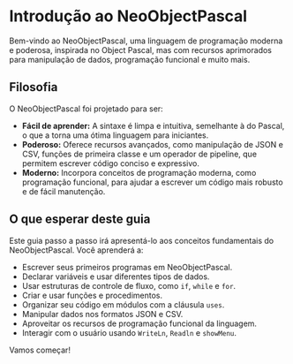 # Introdução ao NeoObjectPascal

Bem-vindo ao NeoObjectPascal, uma linguagem de programação moderna e poderosa, inspirada no Object Pascal, mas com recursos aprimorados para manipulação de dados, programação funcional e muito mais.

## Filosofia

O NeoObjectPascal foi projetado para ser:

* **Fácil de aprender:** A sintaxe é limpa e intuitiva, semelhante à do Pascal, o que a torna uma ótima linguagem para iniciantes.
* **Poderoso:** Oferece recursos avançados, como manipulação de JSON e CSV, funções de primeira classe e um operador de pipeline, que permitem escrever código conciso e expressivo.
* **Moderno:** Incorpora conceitos de programação moderna, como programação funcional, para ajudar a escrever um código mais robusto e de fácil manutenção.

## O que esperar deste guia

Este guia passo a passo irá apresentá-lo aos conceitos fundamentais do NeoObjectPascal. Você aprenderá a:

* Escrever seus primeiros programas em NeoObjectPascal.
* Declarar variáveis e usar diferentes tipos de dados.
* Usar estruturas de controle de fluxo, como `if`, `while` e `for`.
* Criar e usar funções e procedimentos.
* Organizar seu código em módulos com a cláusula `uses`.
* Manipular dados nos formatos JSON e CSV.
* Aproveitar os recursos de programação funcional da linguagem.
* Interagir com o usuário usando `WriteLn`, `Readln` e `showMenu`.

Vamos começar!
